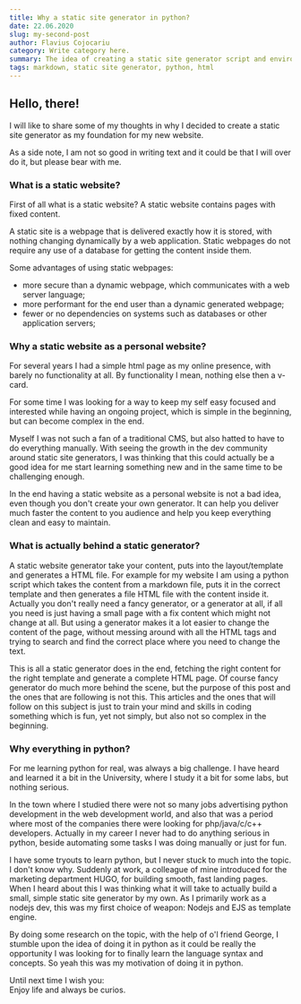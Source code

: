 ```yaml
---
title: Why a static site generator in python?
date: 22.06.2020
slug: my-second-post
author: Flavius Cojocariu
category: Write category here.
summary: The idea of creating a static site generator script and environment. Why python?
tags: markdown, static site generator, python, html
---
```


## Hello, there!

I will like to share some of my thoughts in why I decided to create a static site generator as my foundation for my new website. 

As a side note, I am not so good in writing text and it could be that I will over do it, but please bear with me.

### What is a static website?

First of all what is a static website? A static website contains pages with fixed content. 

A static site is a webpage that is delivered exactly how it is stored, with nothing changing dynamically by a web application. Static webpages do not require any use of a database for getting the content inside them.

Some advantages of using static webpages:
  * more secure than a dynamic webpage, which communicates with a web server language;
  * more performant for the end user than a dynamic generated webpage;
  * fewer or no dependencies on systems such as databases or other application servers;


### Why a static website as a personal website?

For several years I had a simple html page as my online presence, with barely no functionality at all. By functionality I mean, nothing else then a v-card. 

For some time I was looking for a way to keep my self easy focused and interested while having an ongoing project, which is simple in the beginning, but can become complex in the end.

Myself I was not such a fan of a traditional CMS, but also hatted to have to do everything manually. With seeing the growth in the dev community around static site generators, I was thinking that this could actually be a good idea for me start learning something new and in the same time to be challenging enough.

In the end having a static website as a personal website is not a bad idea, even though you don't create your own generator. It can help you deliver much faster the content to you audience and help you keep everything clean and easy to maintain.

### What is actually behind a static generator?

A static website generator take your content, puts into the layout/template and generates a HTML file. For example for my website I am using a python script which takes the content from a markdown file, puts it in the correct template and then generates a file HTML file with the content inside it. Actually you don't really need a fancy generator, or a generator at all, if all you need is just having a small page with a fix content which might not change at all. But using a generator makes it a lot easier to change the content of the page, without messing around with all the HTML tags and trying to search and find the correct place where you need to change the text.

This is all a static generator does in the end, fetching the right content for the right template and generate a complete HTML page. Of course fancy generator do much more behind the scene, but the purpose of this post and the ones that are following is not this. This articles and the ones that will follow on this subject is just to train your mind and skills in coding something which is fun, yet not simply, but also not so complex in the beginning.

### Why everything in python?

For me learning python for real, was always a big challenge. I have heard and learned it a bit in the University, where I study it a bit for some labs, but nothing serious. 

In the town where I studied there were not so many jobs advertising python development in the web development world, and also that was a period where most of the companies there were looking for php/java/c/c++ developers. Actually in my career I never had to do anything serious in python, beside automating some tasks I was doing manually or just for fun. 

I have some tryouts to learn python, but I never stuck to much into the topic. I don't know why. Suddenly at work, a colleague of mine introduced for the marketing department HUGO, for building smooth, fast landing pages. When I heard about this I was thinking what it will take to actually build a small, simple static site generator by my own. As I primarily work as a nodejs dev, this was my first choice of weapon: Nodejs and EJS as template engine. 

By doing some research on the topic, with the help of o'l friend George, I stumble upon the idea of doing it in python as it could be really the opportunity I was looking for to finally learn the language syntax and concepts. So yeah this was my motivation of doing it in python.


Until next time I wish you: <br>
Enjoy life and always be curios.
